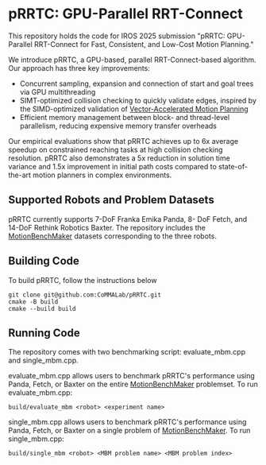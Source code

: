 # pRRTC: GPU-Parallel RRT-Connect

This repository holds the code for IROS 2025 submission "pRRTC: GPU-Parallel RRT-Connect for Fast, Consistent, and Low-Cost Motion Planning."

We introduce pRRTC, a GPU-based, parallel RRT-Connect-based algorithm. Our approach has three key improvements: 
- Concurrent sampling, expansion and connection of start and goal trees via GPU multithreading
- SIMT-optimized collision checking to quickly validate edges, inspired by the SIMD-optimized validation of [Vector-Accelerated Motion Planning](https://github.com/KavrakiLab/vamp/tree/main)
- Efficient memory management between block- and thread-level parallelism, reducing expensive memory transfer overheads

Our empirical evaluations show that pRRTC achieves up to 6x average speedup on constrained reaching tasks at high collision checking resolution. pRRTC also demonstrates a 5x reduction in solution time variance and 1.5x improvement in initial path costs compared to state-of-the-art motion planners in complex environments.

## Supported Robots and Problem Datasets
pRRTC currently supports 7-DoF Franka Emika Panda, 8- DoF Fetch, and 14-DoF Rethink Robotics Baxter. The repository includes the [MotionBenchMaker](https://github.com/KavrakiLab/motion_bench_maker) datasets corresponding to the three robots.

## Building Code
To build pRRTC, follow the instructions below
```
git clone git@github.com:CoMMALab/pRRTC.git
cmake -B build
cmake --build build
```

## Running Code
The repository comes with two benchmarking script: evaluate_mbm.cpp and single_mbm.cpp.

evaluate_mbm.cpp allows users to benchmark pRRTC's performance using Panda, Fetch, or Baxter on the entire [MotionBenchMaker](https://github.com/KavrakiLab/motion_bench_maker) problemset. To run evaluate_mbm.cpp:
```
build/evaluate_mbm <robot> <experiment name>
```

single_mbm.cpp allows users to benchmark pRRTC's performance using Panda, Fetch, or Baxter on a single problem of [MotionBenchMaker](https://github.com/KavrakiLab/motion_bench_maker). To run single_mbm.cpp:
```
build/single_mbm <robot> <MBM problem name> <MBM problem index>
```




